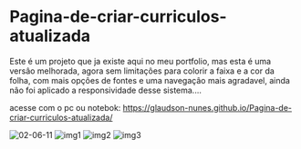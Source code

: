 # Pagina-de-criar-curriculos-atualizada
Este é um projeto que ja existe aqui no meu portfolio, mas esta é uma versâo melhorada, agora sem limitaçôes para colorir a faixa e a cor da folha, com mais opçôes de fontes e uma navegaçâo mais agradavel, ainda nâo foi aplicado a responsividade desse sistema....

acesse com o pc ou notebok: https://glaudson-nunes.github.io/Pagina-de-criar-curriculos-atualizada/

![02-06-11](https://user-images.githubusercontent.com/93484378/158004927-579d6105-6317-4985-925c-46660dc99197.gif)
![img1](https://user-images.githubusercontent.com/93484378/158004931-981bc0be-29c1-4f37-baf5-ba2d595b0a21.png)
![img2](https://user-images.githubusercontent.com/93484378/158004933-9ed1db25-76c9-47d3-963f-1aa4a389fad2.png)
![img3](https://user-images.githubusercontent.com/93484378/158004934-31460ab2-f0c2-41a7-a0f4-5368ddc89686.png)
